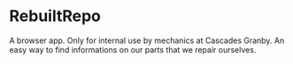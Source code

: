 # RebuiltRepo
A browser app. Only for internal use by mechanics at Cascades Granby. 
An easy way to find informations on our parts that we repair ourselves.
